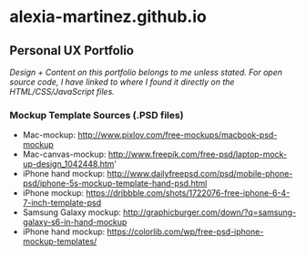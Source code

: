 # alexia-martinez.github.io
## Personal UX Portfolio
*Design + Content on this portfolio belongs to me unless stated. For open source code, I have linked to where I found it directly on
the HTML/CSS/JavaScript files.*

### Mockup Template Sources (.PSD files)
* Mac-mockup: http://www.pixlov.com/free-mockups/macbook-psd-mockup
* Mac-canvas-mockup: http://www.freepik.com/free-psd/laptop-mock-up-design_1042448.htm'
* iPhone hand mockup: http://www.dailyfreepsd.com/psd/mobile-phone-psd/iphone-5s-mockup-template-hand-psd.html
* iPhone mockup: https://dribbble.com/shots/1722076-free-iphone-6-4-7-inch-template-psd
* Samsung Galaxy mockup: http://graphicburger.com/down/?q=samsung-galaxy-s6-in-hand-mockup
* iPhone hand mockup: https://colorlib.com/wp/free-psd-iphone-mockup-templates/
